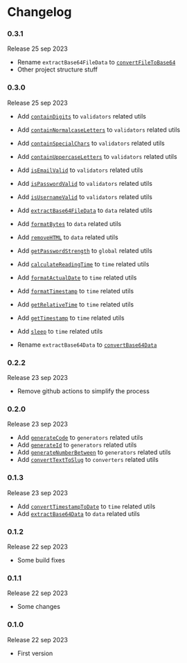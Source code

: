 # Changelog

### 0.3.1

Release 25 sep 2023

  * Rename `extractBase64FileData` to [`convertFileToBase64`](https://github.com/ovniroto/ovni-utils/wiki/Recipebook#convertFileToBase64)
  * Other project structure stuff

### 0.3.0

Release 25 sep 2023

  * Add [`containDigits`](https://github.com/ovniroto/ovni-utils/wiki/Recipebook#containDigits) to `validators` related utils
  * Add [`containNormalcaseLetters`](https://github.com/ovniroto/ovni-utils/wiki/Recipebook#containNormalcaseLetters) to `validators` related utils
  * Add [`containSpecialChars`](https://github.com/ovniroto/ovni-utils/wiki/Recipebook#containSpecialChars) to `validators` related utils
  * Add [`containUppercaseLetters`](https://github.com/ovniroto/ovni-utils/wiki/Recipebook#containUppercaseLetters) to `validators` related utils
  * Add [`isEmailValid`](https://github.com/ovniroto/ovni-utils/wiki/Recipebook#isEmailValid) to `validators` related utils
  * Add [`isPasswordValid`](https://github.com/ovniroto/ovni-utils/wiki/Recipebook#isPasswordValid) to `validators` related utils
  * Add [`isUsernameValid`](https://github.com/ovniroto/ovni-utils/wiki/Recipebook#isUsernameValid) to `validators` related utils
  
  * Add [`extractBase64FileData`](https://github.com/ovniroto/ovni-utils/wiki/Recipebook#extractBase64FileData) to `data` related utils
  * Add [`formatBytes`](https://github.com/ovniroto/ovni-utils/wiki/Recipebook#formatBytes) to `data` related utils
  * Add [`removeHTML`](https://github.com/ovniroto/ovni-utils/wiki/Recipebook#removeHTML) to `data` related utils

  * Add [`getPasswordStrength`](https://github.com/ovniroto/ovni-utils/wiki/Recipebook#getPasswordStrength) to `global` related utils

  * Add [`calculateReadingTime`](https://github.com/ovniroto/ovni-utils/wiki/Recipebook#calculateReadingTime) to `time` related utils
  * Add [`formatActualDate`](https://github.com/ovniroto/ovni-utils/wiki/Recipebook#formatActualDate) to `time` related utils
  * Add [`formatTimestamp`](https://github.com/ovniroto/ovni-utils/wiki/Recipebook#formatTimestamp) to `time` related utils
  * Add [`getRelativeTime`](https://github.com/ovniroto/ovni-utils/wiki/Recipebook#getRelativeTime) to `time` related utils
  * Add [`getTimestamp`](https://github.com/ovniroto/ovni-utils/wiki/Recipebook#getTimestamp) to `time` related utils
  * Add [`sleep`](https://github.com/ovniroto/ovni-utils/wiki/Recipebook#sleep) to `time` related utils

  * Rename `extractBase64Data` to [`convertBase64Data`](https://github.com/ovniroto/ovni-utils/wiki/Recipebook#convertBase64Data)

### 0.2.2

Release 23 sep 2023
  * Remove github actions to simplify the process

### 0.2.0

Release 23 sep 2023
  * Add [`generateCode`](https://github.com/ovniroto/ovni-utils/wiki/Recipebook#generateCode) to `generators` related utils
  * Add [`generateId`](https://github.com/ovniroto/ovni-utils/wiki/Recipebook#generateId) to `generators` related utils
  * Add [`generateNumberBetween`](https://github.com/ovniroto/ovni-utils/wiki/Recipebook#generateNumberBetween) to `generators` related utils
  * Add [`convertTextToSlug`](https://github.com/ovniroto/ovni-utils/wiki/Recipebook#convertTextToSlug) to `converters` related utils

### 0.1.3

Release 23 sep 2023
  * Add [`convertTimestampToDate`](https://github.com/ovniroto/ovni-utils/wiki/Recipebook#convertTimestampToDate) to `time` related utils
  * Add [`extractBase64Data`](https://github.com/ovniroto/ovni-utils/wiki/Recipebook#extractBase64Data) to `data` related utils

### 0.1.2

Release 22 sep 2023
  * Some build fixes

### 0.1.1

Release 22 sep 2023
  * Some changes

### 0.1.0

Release 22 sep 2023
  * First version